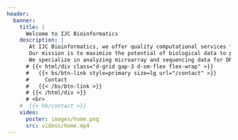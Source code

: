 ```yaml
---
header:
  banner:
    title: |
      Welcome to IJC Bioinformatics
    description: |
       At IJC Bioinformatics, we offer quality computational services for biomedical research. Our [services]({{< ref "/services" >}}) include bioinformatic analysis, tailored software development, data management solutions, and the creation of customized data visualizations.
       Our mission is to maximize the potential of biological data to provide insights that drive innovation and discovery in biomedicine.
       We specialize in analyzing microarray and sequencing data for DNA- and RNA-based Omics technologies using cutting-edge pipelines. We take a holistic approach to analysis with our clients, guiding them from identifying key research questions and designing workflows to implementing them and interpreting the results. Our team consists of experienced researchers who understand your data and work closely with other core facilities from our institute, such as the <a target="_blank" href="https://www.carrerasresearch.org/en/units/genomics">IJC Genomics Unit</a>  and the <a target="_blank" href="https://www.carrerasresearch.org/en/units/single-cell">IJC Single-Cell Unit</a>.
      # {{< html/div class="d-grid gap-3 d-sm-flex flex-wrap" >}}
      #   {{< bs/btn-link style=primary size=lg url="/contact" >}}
      #     Contact
      #   {{< /bs/btn-link >}}        
      # {{< /html/div >}}
      # <br>
    #  {{< hb/contact >}}
    video:
      poster: images/home.png
      src: videos/home.mp4
---
```

